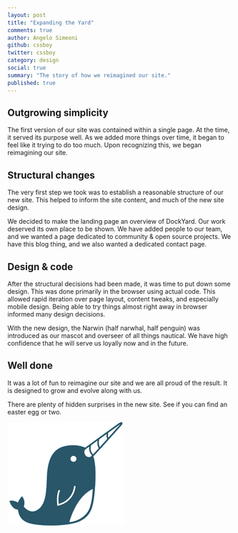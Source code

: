 ```yaml
---
layout: post
title: "Expanding the Yard"
comments: true
author: Angelo Simeoni
github: cssboy
twitter: cssboy
category: design
social: true
summary: "The story of how we reimagined our site."
published: true
---
```


<div class="one">
  <div class="content">
    <h2>Outgrowing simplicity</h2>
    <p>The first version of our site was contained within a single page. At the time, it served its purpose well. As we added more things over time, it began to feel like it trying to do too much. Upon recognizing this, we began reimagining our site.</p>
  </div>
</div>

<div class="two">
  <div class="content">
    <h2>Structural changes</h2>
    <p>The very first step we took was to establish a reasonable structure of our new site. This helped to inform the site content, and much of the new site design.</p>
    <p>We decided to make the landing page an overview of DockYard. Our work deserved its own place to be shown. We have added people to our team, and we wanted a page dedicated to community & open source projects. We have this blog thing, and we also wanted a dedicated contact page.</p>
  </div>
</div>

<div class="three">
  <div class="content">
    <h2>Design & code</h2>
    <p>After the structural decisions had been made, it was time to put down some design. This was done primarily in the browser using actual code. This allowed rapid iteration over page layout, content tweaks, and especially mobile design. Being able to try things almost right away in browser informed many design decisions.</p>
    <p>With the new design, the Narwin (half narwhal, half penguin) was introduced as our mascot and overseer of all things nautical. We have high confidence that he will serve us loyally now and in the future.</p>
  </div>
</div>

<div class="four">
  <div class="content">
    <h2>Well done</h2>
    <p>It was a lot of fun to reimagine our site and we are all proud of the result. It is designed to grow and evolve along with us.</p>
    <p>There are plenty of hidden surprises in the new site. See if you can find an easter egg or two.</p>
    <img src="/images/narwin-post.gif" alt="The Narwin" />
  </div>
</div>
